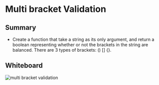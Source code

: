 # Multi bracket Validation

## Summary
- Create a function that take a string as its only argument, and return a boolean representing whether or not the brackets in the string are balanced. There are 3 types of brackets: () [] {}.

## Whiteboard
![multi bracket validation](../../assets/multi_bracket_validation.jpg)

